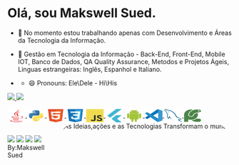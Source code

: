 # Olá, sou Makswell Sued.

- 🔭 No momento estou trabalhando apenas com Desenvolvimento e Áreas da Tecnologia da Informação.
- 🌱 Gestão em Tecnologia da Informação - Back-End, Front-End, Mobile IOT, Banco de Dados, QA Quality Assurance, Metodos e Projetos 
Ágeis,  
                                        Linguas estrangeiras: Inglês, Espanhol e Italiano.
 
 - - 😄 Pronouns: Ele\Dele - Hi\His

<div align="left">
  <a href="https://github.com/MakswellSued">
  <img height="180em" src="https://github-readme-stats.vercel.app/api?username=MakswellSued&show_icons=true&theme=dark&include_all_commits=true&count_private=true"/>
  <img height="180em" src="https://github-readme-stats.vercel.app/api/top-langs/?username=MakswellSued&layout=compact&langs_count=7&theme=dark"/>
</div>
<div style="display: inline_block"><br>
 
  <img align="center" alt="Makswell-java" height="30" width="40" src="https://raw.githubusercontent.com/devicons/devicon/master/icons/java/java-plain.svg">
   <img align="center" alt="Makswell-Python" height="30" width="40" src="https://raw.githubusercontent.com/devicons/devicon/master/icons/python/python-original.svg">
  <img align="center" alt="Makswell-HTML" height="30" width="40" src="https://raw.githubusercontent.com/devicons/devicon/master/icons/html5/html5-original.svg">
  <img align="center" alt="Makswell-CSS" height="30" width="40" src="https://raw.githubusercontent.com/devicons/devicon/master/icons/css3/css3-original.svg">
   <img align="center" alt="Makswell-javascript" height="30" width="40" src="https://raw.githubusercontent.com/devicons/devicon/master/icons/javascript/javascript-original.svg">
  <img align="center" alt="Makswell-flutter" height="30" width="40" src="https://raw.githubusercontent.com/devicons/devicon/master/icons/flutter/flutter-plain.svg">
  <img align="center" alt="Makswell-Android" height="30" width="40" src="https://raw.githubusercontent.com/devicons/devicon/master/icons/android/android-plain.svg">
   <img align="center" alt="Makswell-sql" height="30" width="40" "style=for-the-badge&logo=gmail&logoColor=white" src="https://raw.githubusercontent.com/devicons/devicon/master/icons/vscode/vscode-original.svg">
   <img align="center" alt="Makswell-mysql" height="30" width="40" src="https://raw.githubusercontent.com/devicons/devicon/master/icons/mysql/mysql-plain.svg">
   <img align="center" alt="Makswell-pycharm" height="30" width="40" src="https://raw.githubusercontent.com/devicons/devicon/master/icons/pycharm/pycharm-plain.svg">
   
  
  <img align="right" alt=" As Ideias,ações e as Tecnologias Transformam o mundo. " height="150" style="border-radius:50px;" src="    ">
</div>

##

<div>
      <a href="https://www.linkedin.com/in/makswell-sued-09532521b" target="_blank"><img src="https://img.shields.io/badge/-LinkedIn-%230077B5?style=for-the-badge&logo=linkedin&logoColor=white" target="_blank"></a> 
   <a href="https://www.youtube.com/channel/UC_ifSh8iE-d4v2-1FL1oplg/featured" target="_blank"><img src="https://img.shields.io/badge/YouTube-FF0000?style=for-the-badge&logo=youtube&logoColor=white" target="_blank"></a>
  <a href="https://instagram.com/makswell.sued" target="_blank"><img src="https://img.shields.io/badge/-Instagram-%23E4405F?style=for-the-badge&logo=instagram&logoColor=white" target="_blank"></a>
   <a href = "mailto:makswell.sued@hotmail.com"><img src="https://img.shields.io/badge/-hotmail-%23333?style=for-the-badge&logo=gmail&logoColor=white" target="_blank"></a>
 	
 
</div>
       By:Makswell Sued
  <color=black Links 
Guia de markdown - https://docs.pipz.com/central-de-ajud...
Site de emojis - https://emojipedia.org/search/?q=bag
Repositório do Github Stats - https://github.com/anuraghazra
Site de Badges 1 - https://dev.to/
Fazedor de gifs - https://picrew.me/
